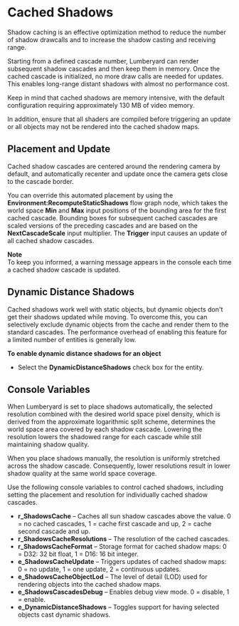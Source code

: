 # Cached Shadows<a name="rendering-graphics-shadows-cached"></a>

Shadow caching is an effective optimization method to reduce the number of shadow drawcalls and to increase the shadow casting and receiving range\. 

Starting from a defined cascade number, Lumberyard can render subsequent shadow cascades and then keep them in memory\. Once the cached cascade is initialized, no more draw calls are needed for updates\. This enables long\-range distant shadows with almost no performance cost\.

Keep in mind that cached shadows are memory intensive, with the default configuration requiring approximately 130 MB of video memory\.

In addition, ensure that all shaders are compiled before triggering an update or all objects may not be rendered into the cached shadow maps\.

## Placement and Update<a name="rendering-graphics-shadows-cached-placement"></a>

Cached shadow cascades are centered around the rendering camera by default, and automatically recenter and update once the camera gets close to the cascade border\.

You can override this automated placement by using the **Environment:RecomputeStaticShadows** flow graph node, which takes the world space **Min** and **Max** input positions of the bounding area for the first cached cascade\. Bounding boxes for subsequent cached cascades are scaled versions of the preceding cascades and are based on the **NextCascadeScale** input multiplier\. The **Trigger** input causes an update of all cached shadow cascades\.

**Note**  
To keep you informed, a warning message appears in the console each time a cached shadow cascade is updated\.

## Dynamic Distance Shadows<a name="rendering-graphics-shadows-cached-dynamic-distance"></a>

Cached shadows work well with static objects, but dynamic objects don't get their shadows updated while moving\. To overcome this, you can selectively exclude dynamic objects from the cache and render them to the standard cascades\. The performance overhead of enabling this feature for a limited number of entities is generally low\.

**To enable dynamic distance shadows for an object**
+ Select the **DynamicDistanceShadows** check box for the entity\.

## Console Variables<a name="rendering-graphics-shadows-cached-cvars"></a>

When Lumberyard is set to place shadows automatically, the selected resolution combined with the desired world space pixel density, which is derived from the approximate logarithmic split scheme, determines the world space area covered by each shadow cascade\. Lowering the resolution lowers the shadowed range for each cascade while still maintaining shadow quality\. 

When you place shadows manually, the resolution is uniformly stretched across the shadow cascade\. Consequently, lower resolutions result in lower shadow quality at the same world space coverage\.

Use the following console variables to control cached shadows, including setting the placement and resolution for individually cached shadow cascades\.
+ **r\_ShadowsCache** – Caches all sun shadow cascades above the value\. 0 = no cached cascades, 1 = cache first cascade and up, 2 = cache second cascade and up\.
+ **r\_ShadowsCacheResolutions** – The resolution of the cached cascades\. 
+ **r\_ShadowsCacheFormat** – Storage format for cached shadow maps: 0 = D32: 32 bit float, 1 = D16: 16 bit integer\.
+ **e\_ShadowsCacheUpdate** – Triggers updates of cached shadow maps: 0 = no update, 1 = one update, 2 = continuous updates\.
+ **e\_ShadowsCacheObjectLod** – The level of detail \(LOD\) used for rendering objects into the cached shadow maps\. 
+ **e\_ShadowsCascadesDebug** – Enables debug view mode\. 0 = disable, 1 = enable\. 
+ **e\_DynamicDistanceShadows** – Toggles support for having selected objects cast dynamic shadows\. 